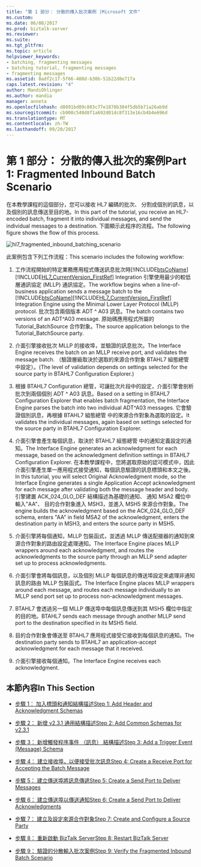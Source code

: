 ```yaml
---
title: "第 1 部分： 分散的傳入批次案例 |Microsoft 文件"
ms.custom: 
ms.date: 06/08/2017
ms.prod: biztalk-server
ms.reviewer: 
ms.suite: 
ms.tgt_pltfrm: 
ms.topic: article
helpviewer_keywords:
- batching, fragmenting messages
- batching tutorial, fragmenting messages
- fragmenting messages
ms.assetid: 8adf2c17-5f66-408d-b30b-51b22d8e71fa
caps.latest.revision: "4"
author: MandiOhlinger
ms.author: mandia
manager: anneta
ms.openlocfilehash: d8891bd09c803c77e1878b304f5db5b71a26ab9d
ms.sourcegitcommit: cb908c540d8f1a692d01dc8f313e16cb4b4e696d
ms.translationtype: MT
ms.contentlocale: zh-TW
ms.lasthandoff: 09/20/2017
---
```

# <a name="part-1-fragmented-inbound-batch-scenario"></a><span data-ttu-id="ec151-102">第 1 部分： 分散的傳入批次的案例</span><span class="sxs-lookup"><span data-stu-id="ec151-102">Part 1: Fragmented Inbound Batch Scenario</span></span>
<span data-ttu-id="ec151-103">在本教學課程的這個部分，您可以接收 HL7 編碼的批次、 分割成個別的訊息，以及個別的訊息傳送至目的地。</span><span class="sxs-lookup"><span data-stu-id="ec151-103">In this part of the tutorial, you receive an HL7-encoded batch, fragment it into individual messages, and send the individual messages to a destination.</span></span> <span data-ttu-id="ec151-104">下圖顯示此程序的流程。</span><span class="sxs-lookup"><span data-stu-id="ec151-104">The following figure shows the flow of this process.</span></span>  
  
 ![](../../adapters-and-accelerators/accelerator-hl7/media/hl7-fragmented-inbound-batching-scenario.gif "hl7_fragmented_inbound_batching_scenario")  
  
 <span data-ttu-id="ec151-105">此案例包含下列工作流程：</span><span class="sxs-lookup"><span data-stu-id="ec151-105">This scenario includes the following workflow:</span></span>  
  
1.  <span data-ttu-id="ec151-106">工作流程開始的特定業務應用程式傳送訊息批次時[!INCLUDE[btsCoName](../../includes/btsconame-md.md)] [!INCLUDE[HL7_CurrentVersion_FirstRef](../../includes/hl7-currentversion-firstref-md.md)] Integration 引擎使用最少的較低層通訊協定 (MLLP) 通訊協定。</span><span class="sxs-lookup"><span data-stu-id="ec151-106">The workflow begins when a line-of-business application sends a message batch to the [!INCLUDE[btsCoName](../../includes/btsconame-md.md)][!INCLUDE[HL7_CurrentVersion_FirstRef](../../includes/hl7-currentversion-firstref-md.md)] Integration Engine using the Minimal Lower Layer Protocol (MLLP) protocol.</span></span> <span data-ttu-id="ec151-107">批次包含兩個版本 ADT ^ A03 訊息。</span><span class="sxs-lookup"><span data-stu-id="ec151-107">The batch contains two versions of an ADT^A03 message.</span></span> <span data-ttu-id="ec151-108">原始碼應用程式所屬的 Tutorial_BatchSource 合作對象。</span><span class="sxs-lookup"><span data-stu-id="ec151-108">The source application belongs to the Tutorial_BatchSource party.</span></span>  
  
2.  <span data-ttu-id="ec151-109">介面引擎接收批次 MLLP 的接收埠，並驗證的訊息批次。</span><span class="sxs-lookup"><span data-stu-id="ec151-109">The Interface Engine receives the batch on an MLLP receive port, and validates the message batch.</span></span> <span data-ttu-id="ec151-110">（驗證層級取決於選取的來源合作對象 BTAHL7 組態總管 中設定）。</span><span class="sxs-lookup"><span data-stu-id="ec151-110">(The level of validation depends on settings selected for the source party in BTAHL7 Configuration Explorer.)</span></span>  
  
3.  <span data-ttu-id="ec151-111">根據 BTAHL7 Configuration 總管，可讓批次片段中的設定，介面引擎會剖析批次到兩個個別 ADT ^ A03 訊息。</span><span class="sxs-lookup"><span data-stu-id="ec151-111">Based on a setting in BTAHL7 Configuration Explorer that enables batch fragmentation, the Interface Engine parses the batch into two individual ADT^A03 messages.</span></span> <span data-ttu-id="ec151-112">它會驗證個別訊息，再根據 BTAHL7 組態總管 中的來源合作對象為選取的設定。</span><span class="sxs-lookup"><span data-stu-id="ec151-112">It validates the individual messages, again based on settings selected for the source party in BTAHL7 Configuration Explorer.</span></span>  
  
4.  <span data-ttu-id="ec151-113">介面引擎會產生每個訊息，取決於 BTAHL7 組態總管 中的通知定義設定的通知。</span><span class="sxs-lookup"><span data-stu-id="ec151-113">The Interface Engine generates an acknowledgment for each message, based on the acknowledgment definition settings in BTAHL7 Configuration Explorer.</span></span> <span data-ttu-id="ec151-114">在本教學課程中，您將選取原始的認可模式中，因此介面引擎產生單一應用程式接受通知，每個訊息驗證的訊息標頭和本文之後。</span><span class="sxs-lookup"><span data-stu-id="ec151-114">In this tutorial, you will select Original Acknowledgment mode, so the Interface Engine generates a single Application Accept acknowledgment for each message after validating both the message header and body.</span></span> <span data-ttu-id="ec151-115">引擎建置 ACK_024_GLO_DEF 結構描述為基礎的通知、 通知 MSA2 欄位中輸入"AA"、 目的合作對象進入 MSH3，並進入 MSH5 來源合作對象。</span><span class="sxs-lookup"><span data-stu-id="ec151-115">The engine builds the acknowledgment based on the ACK_024_GLO_DEF schema, enters "AA" in field MSA2 of the acknowledgment, enters the destination party in MSH3, and enters the source party in MSH5.</span></span>  
  
5.  <span data-ttu-id="ec151-116">介面引擎將每個通知，MLLP 包裝函式，並透過 MLLP 傳送配接器的通知到來源合作對象的路由設定處理通知。</span><span class="sxs-lookup"><span data-stu-id="ec151-116">The Interface Engine places MLLP wrappers around each acknowledgment, and routes the acknowledgments to the source party through an MLLP send adapter set up to process acknowledgments.</span></span>  
  
6.  <span data-ttu-id="ec151-117">介面引擎會將每個訊息，以及個別 MLLP 每個訊息的傳送埠設定來處理非通知訊息的路由 MLLP 包裝函式。</span><span class="sxs-lookup"><span data-stu-id="ec151-117">The Interface Engine places MLLP wrappers around each message, and routes each message individually to an MLLP send port set up to process non-acknowledgment messages.</span></span>  
  
7.  <span data-ttu-id="ec151-118">BTAHL7 會透過另一個 MLLP 傳送埠中每個訊息傳送到其 MSH5 欄位中指定的目的地。</span><span class="sxs-lookup"><span data-stu-id="ec151-118">BTAHL7 sends each message through another MLLP send port to the destination specified in its MSH5 field.</span></span>  
  
8.  <span data-ttu-id="ec151-119">目的合作對象會傳送至 BTAHL7 應用程式接受它接收到每個訊息的通知。</span><span class="sxs-lookup"><span data-stu-id="ec151-119">The destination party sends to BTAHL7 an application-accept acknowledgment for each message that it received.</span></span>  
  
9. <span data-ttu-id="ec151-120">介面引擎接收每個通知。</span><span class="sxs-lookup"><span data-stu-id="ec151-120">The Interface Engine receives each acknowledgment.</span></span>  
  
## <a name="in-this-section"></a><span data-ttu-id="ec151-121">本節內容</span><span class="sxs-lookup"><span data-stu-id="ec151-121">In This Section</span></span>  
  
-   [<span data-ttu-id="ec151-122">步驟 1： 加入標頭和通知結構描述</span><span class="sxs-lookup"><span data-stu-id="ec151-122">Step 1: Add Header and Acknowledgment Schemas</span></span>](../../adapters-and-accelerators/accelerator-hl7/step-1-add-header-and-acknowledgment-schemas.md)  
  
-   [<span data-ttu-id="ec151-123">步驟 2： 新增 v2.3.1 通用結構描述</span><span class="sxs-lookup"><span data-stu-id="ec151-123">Step 2: Add Common Schemas for v2.3.1</span></span>](../../adapters-and-accelerators/accelerator-hl7/step-2-add-common-schemas-for-v2-3-1.md)  
  
-   [<span data-ttu-id="ec151-124">步驟 3： 新增觸發程序事件 （訊息） 結構描述</span><span class="sxs-lookup"><span data-stu-id="ec151-124">Step 3: Add a Trigger Event (Message) Schema</span></span>](../../adapters-and-accelerators/accelerator-hl7/step-3-add-a-trigger-event-message-schema.md)  
  
-   [<span data-ttu-id="ec151-125">步驟 4： 建立接收埠，以便接受批次訊息</span><span class="sxs-lookup"><span data-stu-id="ec151-125">Step 4: Create a Receive Port for Accepting the Batch Message</span></span>](../../adapters-and-accelerators/accelerator-hl7/step-4-create-a-receive-port-for-accepting-the-batch-message.md)  
  
-   [<span data-ttu-id="ec151-126">步驟 5： 建立傳送埠將訊息傳遞</span><span class="sxs-lookup"><span data-stu-id="ec151-126">Step 5: Create a Send Port to Deliver Messages</span></span>](../../adapters-and-accelerators/accelerator-hl7/step-5-create-a-send-port-to-deliver-messages.md)  
  
-   [<span data-ttu-id="ec151-127">步驟 6： 建立傳送埠以傳送通知</span><span class="sxs-lookup"><span data-stu-id="ec151-127">Step 6: Create a Send Port to Deliver Acknowledgments</span></span>](../../adapters-and-accelerators/accelerator-hl7/step-6-create-a-send-port-to-deliver-acknowledgments.md)  
  
-   [<span data-ttu-id="ec151-128">步驟 7： 建立及設定來源合作對象</span><span class="sxs-lookup"><span data-stu-id="ec151-128">Step 7: Create and Configure a Source Party</span></span>](../../adapters-and-accelerators/accelerator-hl7/step-7-create-and-configure-a-source-party.md)  
  
-   [<span data-ttu-id="ec151-129">步驟 8： 重新啟動 BizTalk Server</span><span class="sxs-lookup"><span data-stu-id="ec151-129">Step 8: Restart BizTalk Server</span></span>](../../adapters-and-accelerators/accelerator-hl7/step-8-restart-biztalk-server.md)  
  
-   [<span data-ttu-id="ec151-130">步驟 9： 驗證的分散輸入批次案例</span><span class="sxs-lookup"><span data-stu-id="ec151-130">Step 9: Verify the Fragmented Inbound Batch Scenario</span></span>](../../adapters-and-accelerators/accelerator-hl7/step-9-verify-the-fragmented-inbound-batch-scenario.md)